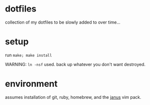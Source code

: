 # dotfiles

collection of my dotfiles to be slowly added to over time...

# setup

run `make; make install`

WARNING: `ln -nsf` used. back up whatever you don't want destroyed.


# environment

assumes installation of git, ruby, homebrew, and the [janus](https://github.com/carlhuda/janus) vim pack.
